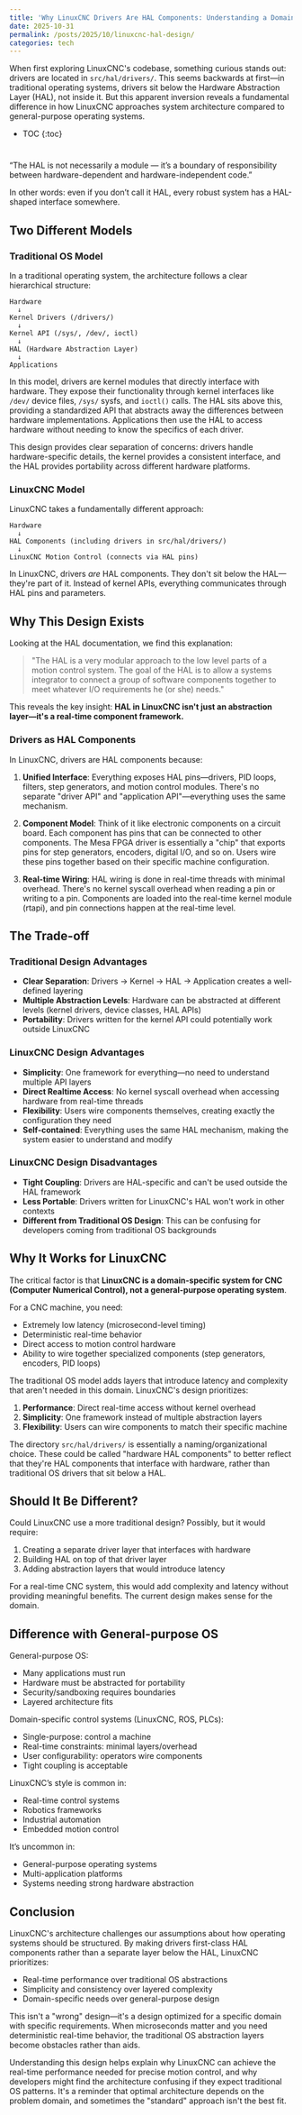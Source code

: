 ```yaml
---
title: 'Why LinuxCNC Drivers Are HAL Components: Understanding a Domain-Specific Architecture'
date: 2025-10-31
permalink: /posts/2025/10/linuxcnc-hal-design/
categories: tech
---
```


When first exploring LinuxCNC's codebase, something curious stands out: drivers are located in `src/hal/drivers/`. This seems backwards at first—in traditional operating systems, drivers sit below the Hardware Abstraction Layer (HAL), not inside it. But this apparent inversion reveals a fundamental difference in how LinuxCNC approaches system architecture compared to general-purpose operating systems.

* TOC
{:toc}

# 

 “The HAL is not necessarily a module — it’s a boundary of responsibility between hardware-dependent and hardware-independent code.”

In other words:
even if you don’t call it HAL, every robust system has a HAL-shaped interface somewhere.

## Two Different Models

### Traditional OS Model

In a traditional operating system, the architecture follows a clear hierarchical structure:

```
Hardware
  ↓
Kernel Drivers (/drivers/) 
  ↓
Kernel API (/sys/, /dev/, ioctl)
  ↓
HAL (Hardware Abstraction Layer)
  ↓
Applications
```

In this model, drivers are kernel modules that directly interface with hardware. They expose their functionality through kernel interfaces like `/dev/` device files, `/sys/` sysfs, and `ioctl()` calls. The HAL sits above this, providing a standardized API that abstracts away the differences between hardware implementations. Applications then use the HAL to access hardware without needing to know the specifics of each driver.

This design provides clear separation of concerns: drivers handle hardware-specific details, the kernel provides a consistent interface, and the HAL provides portability across different hardware platforms.

### LinuxCNC Model

LinuxCNC takes a fundamentally different approach:

```
Hardware
  ↓
HAL Components (including drivers in src/hal/drivers/)
  ↓
LinuxCNC Motion Control (connects via HAL pins)
```

In LinuxCNC, drivers *are* HAL components. They don't sit below the HAL—they're part of it. Instead of kernel APIs, everything communicates through HAL pins and parameters.

## Why This Design Exists

Looking at the HAL documentation, we find this explanation:

> "The HAL is a very modular approach to the low level parts of a motion control system. The goal of the HAL is to allow a systems integrator to connect a group of software components together to meet whatever I/O requirements he (or she) needs."

This reveals the key insight: **HAL in LinuxCNC isn't just an abstraction layer—it's a real-time component framework.**

### Drivers as HAL Components

In LinuxCNC, drivers are HAL components because:

1. **Unified Interface**: Everything exposes HAL pins—drivers, PID loops, filters, step generators, and motion control modules. There's no separate "driver API" and "application API"—everything uses the same mechanism.

2. **Component Model**: Think of it like electronic components on a circuit board. Each component has pins that can be connected to other components. The Mesa FPGA driver is essentially a "chip" that exports pins for step generators, encoders, digital I/O, and so on. Users wire these pins together based on their specific machine configuration.

3. **Real-time Wiring**: HAL wiring is done in real-time threads with minimal overhead. There's no kernel syscall overhead when reading a pin or writing to a pin. Components are loaded into the real-time kernel module (rtapi), and pin connections happen at the real-time level.

## The Trade-off

### Traditional Design Advantages

- **Clear Separation**: Drivers → Kernel → HAL → Application creates a well-defined layering
- **Multiple Abstraction Levels**: Hardware can be abstracted at different levels (kernel drivers, device classes, HAL APIs)
- **Portability**: Drivers written for the kernel API could potentially work outside LinuxCNC

### LinuxCNC Design Advantages

- **Simplicity**: One framework for everything—no need to understand multiple API layers
- **Direct Realtime Access**: No kernel syscall overhead when accessing hardware from real-time threads
- **Flexibility**: Users wire components themselves, creating exactly the configuration they need
- **Self-contained**: Everything uses the same HAL mechanism, making the system easier to understand and modify

### LinuxCNC Design Disadvantages

- **Tight Coupling**: Drivers are HAL-specific and can't be used outside the HAL framework
- **Less Portable**: Drivers written for LinuxCNC's HAL won't work in other contexts
- **Different from Traditional OS Design**: This can be confusing for developers coming from traditional OS backgrounds

## Why It Works for LinuxCNC

The critical factor is that **LinuxCNC is a domain-specific system for CNC (Computer Numerical Control), not a general-purpose operating system**.

For a CNC machine, you need:
- Extremely low latency (microsecond-level timing)
- Deterministic real-time behavior
- Direct access to motion control hardware
- Ability to wire together specialized components (step generators, encoders, PID loops)

The traditional OS model adds layers that introduce latency and complexity that aren't needed in this domain. LinuxCNC's design prioritizes:

1. **Performance**: Direct real-time access without kernel overhead
2. **Simplicity**: One framework instead of multiple abstraction layers
3. **Flexibility**: Users can wire components to match their specific machine

The directory `src/hal/drivers/` is essentially a naming/organizational choice. These could be called "hardware HAL components" to better reflect that they're HAL components that interface with hardware, rather than traditional OS drivers that sit below a HAL.

## Should It Be Different?

Could LinuxCNC use a more traditional design? Possibly, but it would require:

1. Creating a separate driver layer that interfaces with hardware
2. Building HAL on top of that driver layer
3. Adding abstraction layers that would introduce latency

For a real-time CNC system, this would add complexity and latency without providing meaningful benefits. The current design makes sense for the domain.

## Difference with General-purpose OS

General-purpose OS:
- Many applications must run
- Hardware must be abstracted for portability
- Security/sandboxing requires boundaries
- Layered architecture fits

Domain-specific control systems (LinuxCNC, ROS, PLCs):
- Single-purpose: control a machine
- Real-time constraints: minimal layers/overhead
- User configurability: operators wire components
- Tight coupling is acceptable

LinuxCNC’s style is common in:
- Real-time control systems
- Robotics frameworks
- Industrial automation
- Embedded motion control

It’s uncommon in:
- General-purpose operating systems
- Multi-application platforms
- Systems needing strong hardware abstraction

## Conclusion

LinuxCNC's architecture challenges our assumptions about how operating systems should be structured. By making drivers first-class HAL components rather than a separate layer below the HAL, LinuxCNC prioritizes:

- Real-time performance over traditional OS abstractions
- Simplicity and consistency over layered complexity
- Domain-specific needs over general-purpose design

This isn't a "wrong" design—it's a design optimized for a specific domain with specific requirements. When microseconds matter and you need deterministic real-time behavior, the traditional OS abstraction layers become obstacles rather than aids.

Understanding this design helps explain why LinuxCNC can achieve the real-time performance needed for precise motion control, and why developers might find the architecture confusing if they expect traditional OS patterns. It's a reminder that optimal architecture depends on the problem domain, and sometimes the "standard" approach isn't the best fit.

